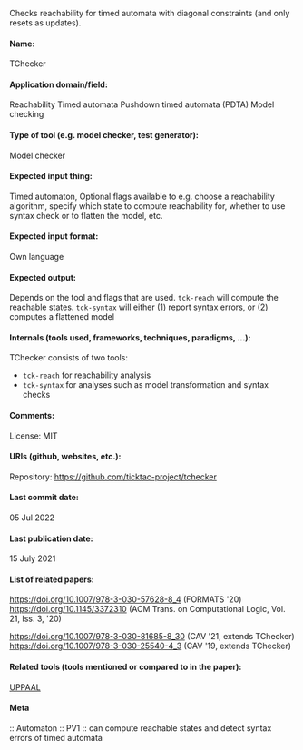 Checks reachability for timed automata with diagonal constraints (and only resets as updates).

#### Name:
TChecker

#### Application domain/field:
Reachability
Timed automata
Pushdown timed automata (PDTA)
Model checking

#### Type of tool (e.g. model checker, test generator):
Model checker

#### Expected input thing:
Timed automaton,
Optional flags available to e.g. choose a reachability algorithm, specify which state to compute reachability for, whether to use syntax check or to flatten the model, etc.

#### Expected input format:
Own language

#### Expected output:
Depends on the tool and flags that are used.
`tck-reach` will compute the reachable states.
`tck-syntax` will either (1) report syntax errors, or (2) computes a flattened model

#### Internals (tools used, frameworks, techniques, paradigms, ...):
TChecker consists of two tools:
- `tck-reach` for reachability analysis
- `tck-syntax` for analyses such as model transformation and syntax checks

#### Comments:
License: MIT

#### URIs (github, websites, etc.):
Repository: https://github.com/ticktac-project/tchecker

#### Last commit date:
05 Jul 2022

#### Last publication date:
15 July 2021

#### List of related papers:
https://doi.org/10.1007/978-3-030-57628-8_4 (FORMATS '20)
https://doi.org/10.1145/3372310 (ACM Trans. on Computational Logic, Vol. 21, Iss. 3, '20)

https://doi.org/10.1007/978-3-030-81685-8_30 (CAV '21, extends TChecker)
https://doi.org/10.1007/978-3-030-25540-4_3 (CAV '19, extends TChecker)

#### Related tools (tools mentioned or compared to in the paper):
[UPPAAL](Frameworks/UPPAAL.md)

#### Meta
:: Automaton
:: PV1 :: can compute reachable states and detect syntax errors of timed automata